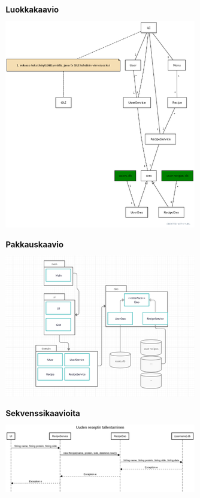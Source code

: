 <h2>Luokkakaavio</h2>

![alt text](MenuplannerUML.png)

<h2>Pakkauskaavio</h2>

![alt text](Menuplannerpack.png)

<h2>Sekvenssikaavioita</h2>

![Uuden reseptin tallentaminen](Menuplanner_new_recipe_sequence.png)
